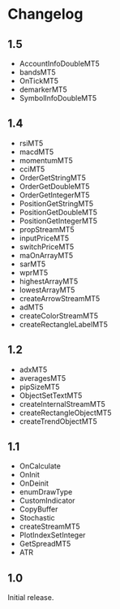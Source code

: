 # Changelog

## 1.5

* AccountInfoDoubleMT5
* bandsMT5
* OnTickMT5
* demarkerMT5
* SymbolInfoDoubleMT5

## 1.4

* rsiMT5
* macdMT5
* momentumMT5
* cciMT5
* OrderGetStringMT5
* OrderGetDoubleMT5
* OrderGetIntegerMT5
* PositionGetStringMT5
* PositionGetDoubleMT5
* PositionGetIntegerMT5
* propStreamMT5
* inputPriceMT5
* switchPriceMT5
* maOnArrayMT5
* sarMT5
* wprMT5
* highestArrayMT5
* lowestArrayMT5
* createArrowStreamMT5
* adMT5
* createColorStreamMT5
* createRectangleLabelMT5

## 1.2

* adxMT5
* averagesMT5
* pipSizeMT5
* ObjectSetTextMT5
* createInternalStreamMT5
* createRectangleObjectMT5
* createTrendObjectMT5

## 1.1

* OnCalculate
* OnInit
* OnDeinit
* enumDrawType
* CustomIndicator
* CopyBuffer
* Stochastic
* createStreamMT5
* PlotIndexSetInteger
* GetSpreadMT5
* ATR

## 1.0

Initial release.